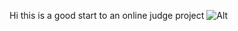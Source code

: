 Hi this is a good start to an online judge project
![Alt](https://repobeats.axiom.co/api/embed/4d0dc4eebecb4fac7b7d8d8ee22739a2986ce456.svg "Repobeats analytics image")
